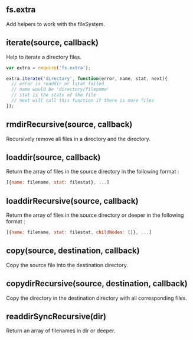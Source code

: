 ## fs.extra

Add helpers to work with the fileSystem.

## iterate(source, callback)

Help to iterate a directory files.

```javascript
var extra = require('fs.extra');

extra.iterate('directory', function(error, name, stat, next){
  // error is readdir or lstat failed
  // name would be 'directory/filename'
  // stat is the stats of the file
  // next will call this function if there is more files
});
```

## rmdirRecursive(source, callback)

Recursively remove all files in a directory and the directory.

## loaddir(source, callback)

Return the array of files in the source directory in the following format :

```javascript
[{name: filename, stat: filestat}, ...]
```

## loaddirRecursive(source, callback)

Return the array of files in the source directory or deeper in the following format :

```javascript
[{name: filename, stat: filestat, childNodes: []}, ...]
```


## copy(source, destination, callback)

Copy the source file into the destination directory.

## copydirRecursive(source, destination, callback)

Copy the directory in the destination directory with all corresponding files.

## readdirSyncRecursive(dir)

Return an array of filenames in dir or deeper.
